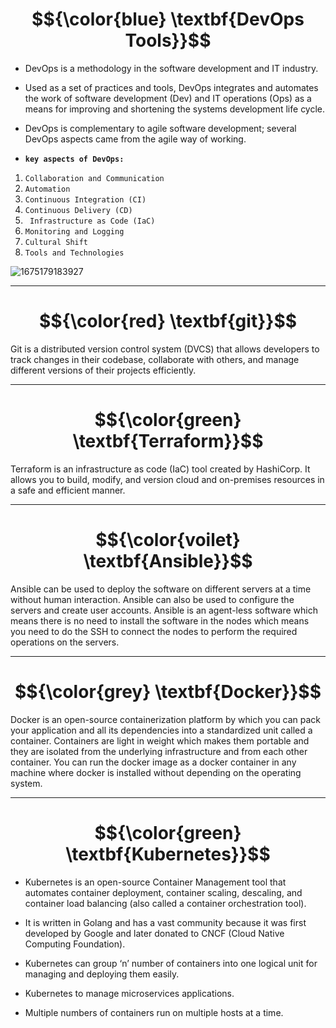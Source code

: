 
  # $${\color{blue} \textbf{DevOps Tools}}$$


- DevOps is a methodology in the software development and IT industry. 

- Used as a set of practices and tools, DevOps integrates and automates the work of software development (Dev) and IT operations (Ops) as a means for improving and shortening the systems development life cycle.

- DevOps is complementary to agile software development; several DevOps aspects came from the agile way of working.


- **`key aspects of DevOps:`**
 1. `Collaboration and Communication`
 2. `Automation`
 3. `Continuous Integration (CI)`
 4. `Continuous Delivery (CD)`
 5.  ` Infrastructure as Code (IaC)`
 6. `Monitoring and Logging`
 7. `Cultural Shift`
 8. `Tools and Technologies`
    

 ![1675179183927](https://github.com/user-attachments/assets/b95f1ad8-df76-472b-aec5-2e54488cdaeb)

--------------------------------------------------------------------------------------------------------------------------------------------------------------------------

# $${\color{red} \textbf{git}}$$

Git is a distributed version control system (DVCS) that allows developers to track changes in their codebase, collaborate with others, and manage different versions of their projects efficiently.

----------------------------------------------------------------------------------------------------------------------------------------------------------------------------



# $${\color{green} \textbf{Terraform}}$$

Terraform is an infrastructure as code (IaC) tool created by HashiCorp. It allows you to build, modify, and version cloud and on-premises resources in a safe and efficient manner.

-------------------------------------------------------------------------------------------------------------------------------------------------------------------------------

# $${\color{voilet} \textbf{Ansible}}$$

Ansible can be used to deploy the software on different servers at a time without human interaction. Ansible can also be used to configure the servers and create user accounts. Ansible is an agent-less software which means there is no need to install the software in the nodes which means you need to do the SSH to connect the nodes to perform the required operations on the servers.

----------------------------------------------------------------------------------------------------------------------------------------------------------------------------------

# $${\color{grey} \textbf{Docker}}$$

Docker is an open-source containerization platform by which you can pack your application and all its dependencies into a standardized unit called a container. Containers are light in weight which makes them portable and they are isolated from the underlying infrastructure and from each other container. You can run the docker image as a docker container in any machine where docker is installed without depending on the operating system.


-----------------------------------------------------------------------------------------------------------------------------------------------------------------------------------

# $${\color{green} \textbf{Kubernetes}}$$

- Kubernetes is an open-source Container Management tool that automates container deployment, container scaling, descaling, and container load balancing (also called a container orchestration tool).

- It is written in Golang and has a vast community because it was first developed by Google and later donated to CNCF (Cloud Native Computing Foundation).

- Kubernetes can group ‘n’ number of containers into one logical unit for managing and deploying them easily.

- Kubernetes to manage microservices applications.

- Multiple numbers of containers run on multiple hosts at a time.
